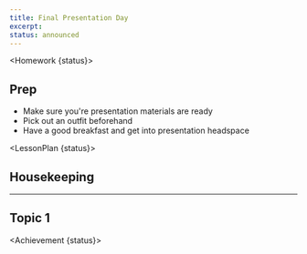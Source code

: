 ```yaml
---
title: Final Presentation Day
excerpt:
status: announced
---
```


<script>
	import Homework from "$lib/components/Homework.svelte";
	import LessonPlan from "$lib/components/LessonPlan.svelte";
	import Achievement from "$lib/components/Achievement.svelte";
</script>

<Homework {status}>

<h2>Prep</h2>

- Make sure you're presentation materials are ready
- Pick out an outfit beforehand
- Have a good breakfast and get into presentation headspace

</Homework>

<LessonPlan {status}>

## Housekeeping

---

## Topic 1

</LessonPlan>

<Achievement {status}>

</Achievement>
